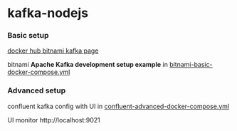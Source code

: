 # kafka-nodejs


### Basic setup
[docker hub bitnami kafka page](https://hub.docker.com/r/bitnami/kafka)

bitnami **Apache Kafka development setup example** in [bitnami-basic-docker-compose.yml](bitnami-basic-docker-compose.yml)

### Advanced setup

confluent kafka config with UI in [confluent-advanced-docker-compose.yml](confluent-advanced-docker-compose.yml)

UI monitor http://localhost:9021


